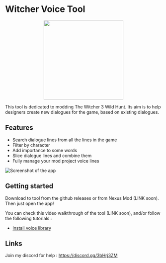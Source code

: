 # Witcher Voice Tool

<p align="center">
  <img width="256" height="256" src="https://github.com/user-attachments/assets/44354c08-ac87-4421-ab93-e61da5d1d168">
</p>

This tool is dedicated to modding The Witcher 3 Wild Hunt. Its aim is to help designers create new dialogues for the game, based on existing dialogues.

## Features
* Search dialogue lines from all the lines in the game
* Filter by character
* Add importance to some words
* Slice dialogue lines and combine them
* Fully manage your mod project voice lines

![Screenshot of the app](https://github.com/user-attachments/assets/4de1a810-201c-448d-a7de-89a583021842)

## Getting started

Download to tool from the github releases or from Nexus Mod (LINK soon). Then just open the app! 

You can check this video walkthrough of the tool (LINK soon), and/or follow the following tutorials : 

* [Install voice library](https://github.com/VincentCoursac/WitcherVoicesTool/wiki/Install-voice-library)


## Links

Join my discord for help : https://discord.gg/3bHrj3ZM
  
